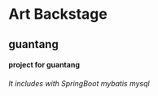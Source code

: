 # Art Backstage 
## guantang
#### project for guantang

###### It includes with SpringBoot mybatis mysql
